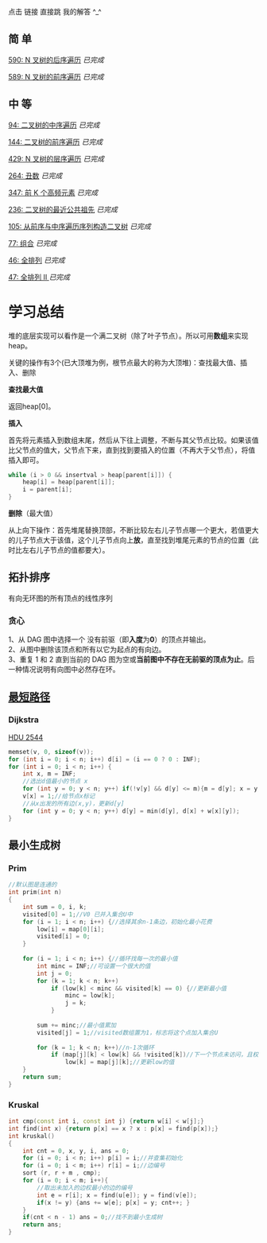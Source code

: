 点击 链接 直接跳 我的解答 ^_^

## 简 单

[590: N 叉树的后序遍历](https://github.com/libracjj/AlgorithmQIUZHAO/blob/master/Week_02/Leetcode_590.cpp)          *已完成*

[589: N 叉树的前序遍历](https://github.com/libracjj/AlgorithmQIUZHAO/blob/master/Week_02/Leetcode_589.cpp)          *已完成*

## 中 等

[94: 二叉树的中序遍历](https://github.com/libracjj/AlgorithmQIUZHAO/blob/master/Week_02/Leetcode_94.cpp)          *已完成*

[144: 二叉树的前序遍历](https://github.com/libracjj/AlgorithmQIUZHAO/blob/master/Week_02/Leetcode_144.cpp)          *已完成*

[429: N 叉树的层序遍历](https://github.com/libracjj/AlgorithmQIUZHAO/blob/master/Week_02/Leetcode_429.cpp)          *已完成*		  

[264: 丑数](https://github.com/libracjj/AlgorithmQIUZHAO/blob/master/Week_02/Leetcode_264.cpp)          *已完成*		

[347: 前 K 个高频元素](https://github.com/libracjj/AlgorithmQIUZHAO/blob/master/Week_02/Leetcode_347.cpp)          *已完成*		

[236: 二叉树的最近公共祖先](https://github.com/libracjj/AlgorithmQIUZHAO/blob/master/Week_02/Leetcode_236.cpp)          *已完成*          			

[105: 从前序与中序遍历序列构造二叉树](https://github.com/libracjj/AlgorithmQIUZHAO/blob/master/Week_02/Leetcode_105.cpp)          *已完成*  

[77: 组合](https://github.com/libracjj/AlgorithmQIUZHAO/blob/master/Week_02/Leetcode_77.cpp)          *已完成*			

[46: 全排列](https://github.com/libracjj/AlgorithmQIUZHAO/blob/master/Week_02/Leetcode_46.cpp)          *已完成*		

[47: 全排列 II ](https://github.com/libracjj/AlgorithmQIUZHAO/blob/master/Week_02/Leetcode_47.cpp)          *已完成*		

# 学习总结

堆的底层实现可以看作是一个满二叉树（除了叶子节点）。所以可用**数组**来实现heap。

关键的操作有3个(已大顶堆为例，根节点最大的称为大顶堆)：查找最大值、插入、删除

**查找最大值**

返回heap[0]。

**插入**

首先将元素插入到数组末尾，然后从下往上调整，不断与其父节点比较。如果该值比父节点的值大，父节点下来，直到找到要插入的位置（不再大于父节点），将值插入即可。

```c++
while (i > 0 && insertval > heap[parent[i]]) {
	heap[i] = heap[parent[i]];
	i = parent[i];
}
```

**删除**（最大值）

从上向下操作：首先堆尾替换顶部，不断比较左右儿子节点哪一个更大，若值更大的儿子节点大于该值，这个儿子节点向上**放**，直至找到堆尾元素的节点的位置（此时比左右儿子节点的值都要大）。

## 拓扑排序

有向无环图的所有顶点的线性序列

### 贪心

1、从 DAG 图中选择一个 没有前驱（即**入度**为**0**）的顶点并输出。  
2、从图中删除该顶点和所有以它为起点的有向边。   
3、重复 1 和 2 直到当前的 DAG 图为空或**当前图中不存在无前驱的顶点为止**。后一种情况说明有向图中必然存在环。   

## [最短路径](http://www.bilibili.com/video/av25829980)

### Dijkstra

[HDU 2544](http://acm.hdu.edu.cn/showproblem.php?pid=2544)

```c++
memset(v, 0, sizeof(v));
for (int i = 0; i < n; i++) d[i] = (i == 0 ? 0 : INF);
for (int i = 0; i < n; i++) {
    int x, m = INF;
    //选出d值最小的节点 x
    for (int y = 0; y < n; y++) if(!v[y] && d[y] <= m){m = d[y]; x = y;}
    v[x] = 1;//给节点x标记
    //从x出发的所有边(x,y)，更新d[y]
    for (int y = 0; y < n; y++) d[y] = min(d[y], d[x] + w[x][y]);
}
```



## 最小生成树

### Prim  

```c++
//默认图是连通的
int prim(int n)
{
    int sum = 0, i, k;
    visited[0] = 1;//V0 已并入集合U中
    for (i = 1; i < n; i++) {//选择其余n-1条边，初始化最小花费
        low[i] = map[0][i];
        visited[i] = 0;
    }
    
    for (i = 1; i < n; i++) {//循环找每一次的最小值
        int minc = INF;//可设置一个很大的值
        int j = 0;
        for (k = 1; k < n; k++)
            if (low[k] < minc && visited[k] == 0) {//更新最小值
                minc = low[k];
                j = k;
            }
        
        sum += minc;//最小值累加
        visited[j] = 1;//visited数组置为1，标志将这个点加入集合U
        
        for (k = 1; k < n; k++)//n-1次循环
            if (map[j][k] < low[k] && !visited[k])//下一个节点未访问，且权值小于当前值
                low[k] = map[j][k];//更新low的值
    }
    return sum;
}
```

### Kruskal

```c++
int cmp(const int i, const int j) {return w[i] < w[j];}
int find(int x) {return p[x] == x ? x : p[x] = find(p[x]);}
int kruskal()
{
    int cnt = 0, x, y, i, ans = 0;
    for (i = 0; i < n; i++) p[i] = i;//并查集初始化
    for (i = 0; i < m; i++) r[i] = i;//边编号
    sort (r, r + m , cmp);
    for (i = 0; i < m; i++){
        //取出未加入的边权最小的边的编号 
        int e = r[i]; x = find(u[e]); y = find(v[e]);
        if(x != y) {ans += w[e]; p[x] = y; cnt++; }
    }
    if(cnt < n - 1) ans = 0;//找不到最小生成树 
    return ans;
}
```

